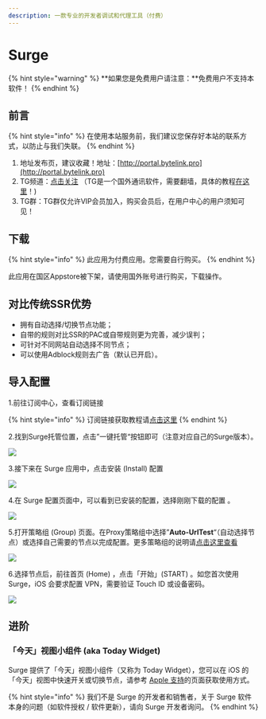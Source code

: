 ```yaml
---
description: 一款专业的开发者调试和代理工具（付费）
---
```


# Surge

{% hint style="warning" %}
**如果您是免费用户请注意：**免费用户不支持本软件！
{% endhint %}

## 前言

{% hint style="info" %}
在使用本站服务前，我们建议您保存好本站的联系方式，以防止与我们失联。
{% endhint %}

1. 地址发布页，建议收藏！地址：[http://portal.bytelink.pro](http://portal.bytelink.pro)
2. TG频道：[点击关注](https://t.me/bytelink) （TG是一个国外通讯软件，需要翻墙，具体的教程[在这里](../../advanced/telegram.md)！\)
3. TG群：TG群仅允许VIP会员加入，购买会员后，在用户中心的用户须知可见！

## 下载

{% hint style="info" %}
此应用为付费应用。您需要自行购买。
{% endhint %}

此应用在国区Appstore被下架，请使用国外账号进行购买，下载操作。

## 对比传统SSR优势

* 拥有自动选择/切换节点功能；
* 自带的规则对比SSR的PAC或自带规则更为完善，减少误判；
* 可针对不同网站自动选择不同节点；
* 可以使用Adblock规则去广告（默认已开启）。

## 导入配置

1.前往订阅中心，查看订阅链接

{% hint style="info" %}
订阅链接获取教程请[点击这里](../../panel.md#ding-yue-tuo-guan-lian-jie)
{% endhint %}

2.找到Surge托管位置，点击”一键托管“按钮即可（注意对应自己的Surge版本）。

![](../../.gitbook/assets/snipaste_2019-06-09_17-56-05.png)

3.接下来在 Surge 应用中，点击安装 \(Install\) 配置

![](../../.gitbook/assets/5c7e26457c7bb.jpg)

4.在 Surge 配置页面中，可以看到已安装的配置，选择刚刚下载的配置 。

![](../../.gitbook/assets/snipaste_2019-05-29_23-14-55.png)

5.打开策略组 \(Group\) 页面。在Proxy策略组中选择”**Auto-UrlTest**“（自动选择节点）或选择自己需要的节点以完成配置。更多策略组的说明请[点击这里查看](../../advanced/rules.md)

![](../../.gitbook/assets/snipaste_2019-05-29_23-15-24.png)

6.选择节点后，前往首页 \(Home\) ，点击「开始」\(START\) 。如您首次使用 Surge，iOS 会要求配置 VPN，需要验证 Touch ID 或设备密码。

![](../../.gitbook/assets/snipaste_2019-05-29_23-18-41.png)

## 进阶

### **「今天」视图小组件 \(aka Today Widget\)**

Surge 提供了「今天」视图小组件（又称为 Today Widget），您可以在 iOS 的「今天」视图中快速开关或切换节点，请参考 [Apple 支持](https://support.apple.com/zh-cn/HT207122)的页面获取使用方式。

{% hint style="info" %}
我们不是 Surge 的开发者和销售者，关于 Surge 软件本身的问题（如软件授权 / 软件更新），请向 Surge 开发者询问。
{% endhint %}

